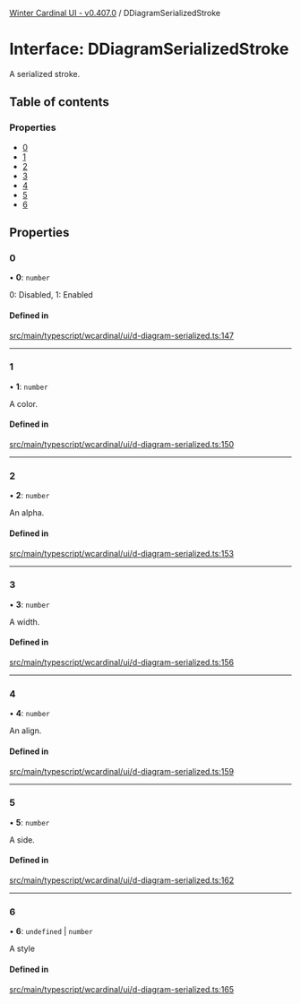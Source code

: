 [Winter Cardinal UI - v0.407.0](../index.md) / DDiagramSerializedStroke

# Interface: DDiagramSerializedStroke

A serialized stroke.

## Table of contents

### Properties

- [0](DDiagramSerializedStroke.md#0)
- [1](DDiagramSerializedStroke.md#1)
- [2](DDiagramSerializedStroke.md#2)
- [3](DDiagramSerializedStroke.md#3)
- [4](DDiagramSerializedStroke.md#4)
- [5](DDiagramSerializedStroke.md#5)
- [6](DDiagramSerializedStroke.md#6)

## Properties

### 0

• **0**: `number`

0: Disabled, 1: Enabled

#### Defined in

[src/main/typescript/wcardinal/ui/d-diagram-serialized.ts:147](https://github.com/winter-cardinal/winter-cardinal-ui/blob/v0.407.0/src/main/typescript/wcardinal/ui/d-diagram-serialized.ts#L147)

___

### 1

• **1**: `number`

A color.

#### Defined in

[src/main/typescript/wcardinal/ui/d-diagram-serialized.ts:150](https://github.com/winter-cardinal/winter-cardinal-ui/blob/v0.407.0/src/main/typescript/wcardinal/ui/d-diagram-serialized.ts#L150)

___

### 2

• **2**: `number`

An alpha.

#### Defined in

[src/main/typescript/wcardinal/ui/d-diagram-serialized.ts:153](https://github.com/winter-cardinal/winter-cardinal-ui/blob/v0.407.0/src/main/typescript/wcardinal/ui/d-diagram-serialized.ts#L153)

___

### 3

• **3**: `number`

A width.

#### Defined in

[src/main/typescript/wcardinal/ui/d-diagram-serialized.ts:156](https://github.com/winter-cardinal/winter-cardinal-ui/blob/v0.407.0/src/main/typescript/wcardinal/ui/d-diagram-serialized.ts#L156)

___

### 4

• **4**: `number`

An align.

#### Defined in

[src/main/typescript/wcardinal/ui/d-diagram-serialized.ts:159](https://github.com/winter-cardinal/winter-cardinal-ui/blob/v0.407.0/src/main/typescript/wcardinal/ui/d-diagram-serialized.ts#L159)

___

### 5

• **5**: `number`

A side.

#### Defined in

[src/main/typescript/wcardinal/ui/d-diagram-serialized.ts:162](https://github.com/winter-cardinal/winter-cardinal-ui/blob/v0.407.0/src/main/typescript/wcardinal/ui/d-diagram-serialized.ts#L162)

___

### 6

• **6**: `undefined` \| `number`

A style

#### Defined in

[src/main/typescript/wcardinal/ui/d-diagram-serialized.ts:165](https://github.com/winter-cardinal/winter-cardinal-ui/blob/v0.407.0/src/main/typescript/wcardinal/ui/d-diagram-serialized.ts#L165)
